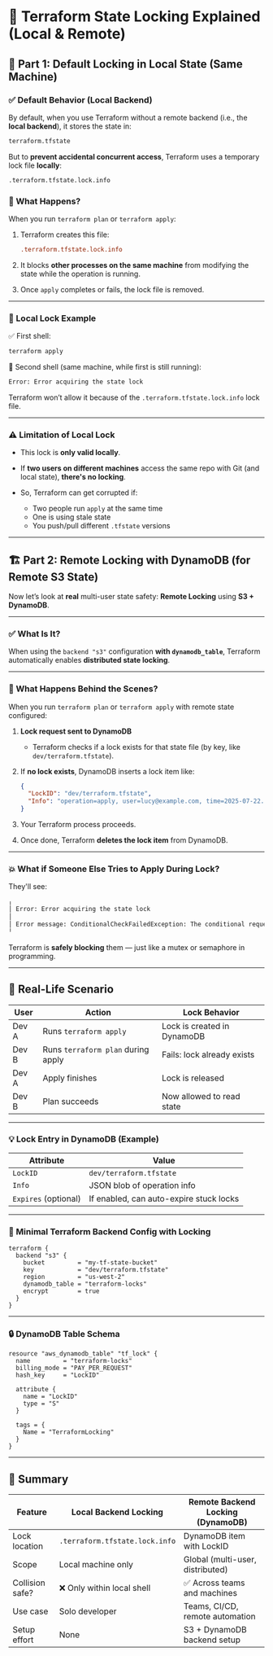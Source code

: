# 🔐 Terraform State Locking Explained (Local & Remote)

## 🧰 Part 1: Default Locking in Local State (Same Machine)

### ✅ Default Behavior (Local Backend)

By default, when you use Terraform without a remote backend (i.e., the **local backend**), it stores the state in:

```bash
terraform.tfstate
```

But to **prevent accidental concurrent access**, Terraform uses a temporary lock file **locally**:

```bash
.terraform.tfstate.lock.info
```

### 🧠 What Happens?

When you run `terraform plan` or `terraform apply`:

1. Terraform creates this file:

   ```ini
   .terraform.tfstate.lock.info
   ```

2. It blocks **other processes on the same machine** from modifying the state while the operation is running.

3. Once `apply` completes or fails, the lock file is removed.

---

### 🧪 Local Lock Example

✅ First shell:

```bash
terraform apply
```

🚫 Second shell (same machine, while first is still running):

```bash
Error: Error acquiring the state lock
```

Terraform won’t allow it because of the `.terraform.tfstate.lock.info` lock file.

---

### ⚠️ Limitation of Local Lock

- This lock is **only valid locally**.
- If **two users on different machines** access the same repo with Git (and local state), **there's no locking**.
- So, Terraform can get corrupted if:

  - Two people run `apply` at the same time
  - One is using stale state
  - You push/pull different `.tfstate` versions

---

## 🏗️ Part 2: Remote Locking with DynamoDB (for Remote S3 State)

Now let’s look at **real** multi-user state safety: **Remote Locking** using **S3 + DynamoDB**.

---

### ✅ What Is It?

When using the `backend "s3"` configuration **with `dynamodb_table`**, Terraform automatically enables **distributed state locking**.

---

### 🔄 What Happens Behind the Scenes?

When you run `terraform plan` or `terraform apply` with remote state configured:

1. **Lock request sent to DynamoDB**

   - Terraform checks if a lock exists for that state file (by key, like `dev/terraform.tfstate`).

2. If **no lock exists**, DynamoDB inserts a lock item like:

   ```json
   {
     "LockID": "dev/terraform.tfstate",
     "Info": "operation=apply, user=lucy@example.com, time=2025-07-22..."
   }
   ```

3. Your Terraform process proceeds.

4. Once done, Terraform **deletes the lock item** from DynamoDB.

---

### 💥 What if Someone Else Tries to Apply During Lock?

They'll see:

```bash
╷
│ Error: Error acquiring the state lock
│
│ Error message: ConditionalCheckFailedException: The conditional request failed
╵
```

Terraform is **safely blocking** them — just like a mutex or semaphore in programming.

---

## 🧪 Real-Life Scenario

| User  | Action                             | Lock Behavior               |
| ----- | ---------------------------------- | --------------------------- |
| Dev A | Runs `terraform apply`             | Lock is created in DynamoDB |
| Dev B | Runs `terraform plan` during apply | Fails: lock already exists  |
| Dev A | Apply finishes                     | Lock is released            |
| Dev B | Plan succeeds                      | Now allowed to read state   |

---

### 💡 Lock Entry in DynamoDB (Example)

| Attribute            | Value                                   |
| -------------------- | --------------------------------------- |
| `LockID`             | `dev/terraform.tfstate`                 |
| `Info`               | JSON blob of operation info             |
| `Expires` (optional) | If enabled, can auto-expire stuck locks |

---

### 📜 Minimal Terraform Backend Config with Locking

```hcl
terraform {
  backend "s3" {
    bucket         = "my-tf-state-bucket"
    key            = "dev/terraform.tfstate"
    region         = "us-west-2"
    dynamodb_table = "terraform-locks"
    encrypt        = true
  }
}
```

---

### 🔒 DynamoDB Table Schema

```hcl
resource "aws_dynamodb_table" "tf_lock" {
  name         = "terraform-locks"
  billing_mode = "PAY_PER_REQUEST"
  hash_key     = "LockID"

  attribute {
    name = "LockID"
    type = "S"
  }

  tags = {
    Name = "TerraformLocking"
  }
}
```

---

## 🧠 Summary

| Feature         | Local Backend Locking          | Remote Backend Locking (DynamoDB) |
| --------------- | ------------------------------ | --------------------------------- |
| Lock location   | `.terraform.tfstate.lock.info` | DynamoDB item with LockID         |
| Scope           | Local machine only             | Global (multi-user, distributed)  |
| Collision safe? | ❌ Only within local shell     | ✅ Across teams and machines      |
| Use case        | Solo developer                 | Teams, CI/CD, remote automation   |
| Setup effort    | None                           | S3 + DynamoDB backend setup       |
